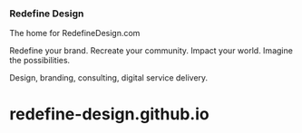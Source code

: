

### Redefine Design

The home for RedefineDesign.com

Redefine your brand. Recreate your community. Impact your world. Imagine the possibilities.


Design, branding, consulting, digital service delivery.


# redefine-design.github.io
